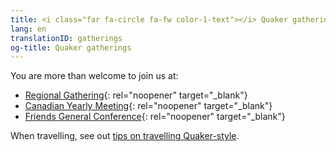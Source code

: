 ```yaml
---
title: <i class="far fa-circle fa-fw color-1-text"></i> Quaker gatherings
lang: en
translationID: gatherings
og-title: Quaker gatherings
---
```

You are more than welcome to join us at:
* [Regional Gathering](https://stlawrence.quaker.ca){: rel="noopener" target="_blank"}
* [Canadian Yearly Meeting](https://quaker.ca/what-we-do/gatherings/){: rel="noopener" target="_blank"} 
* [Friends General Conference](https://www.fgcquaker.org/connect/gathering){: rel="noopener" target="_blank"}

When travelling, see out [tips on travelling Quaker-style](/new_attender/travel).
